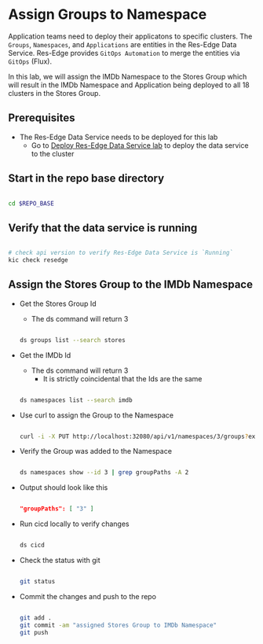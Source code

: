 # Assign Groups to Namespace

Application teams need to deploy their applicatons to specific clusters. The `Groups`, `Namespaces`, and `Applications` are entities in the Res-Edge Data Service. Res-Edge provides `GitOps Automation` to merge the entities via `GitOps` (Flux).

In this lab, we will assign the IMDb Namespace to the Stores Group which will result in the IMDb Namespace and Application being deployed to all 18 clusters in the Stores Group.

## Prerequisites

- The Res-Edge Data Service needs to be deployed for this lab
  - Go to [Deploy Res-Edge Data Service lab](../deploy-res-edge/README.md#inner-loop-with-res-edge) to deploy the data service to the cluster

## Start in the repo base directory

  ```bash

  cd $REPO_BASE

  ```

## Verify that the data service is running

  ```bash

  # check api version to verify Res-Edge Data Service is `Running`
  kic check resedge

  ```

## Assign the Stores Group to the IMDb Namespace

- Get the Stores Group Id
  - The ds command will return 3

  ```bash

  ds groups list --search stores

  ```

- Get the IMDb Id
  - The ds command will return 3
    - It is strictly coincidental that the Ids are the same

  ```bash

  ds namespaces list --search imdb

  ```

- Use curl to assign the Group to the Namespace

  ```bash

  curl -i -X PUT http://localhost:32080/api/v1/namespaces/3/groups?expression=/g/stores

  ```

- Verify the Group was added to the Namespace

  ```bash

  ds namespaces show --id 3 | grep groupPaths -A 2

  ```

- Output should look like this

  ```json

  "groupPaths": [ "3" ]

  ```

- Run cicd locally to verify changes

  ```bash

  ds cicd

  ```

- Check the status with git

  ```bash

  git status

  ```

- Commit the changes and push to the repo

  ```bash

  git add .
  git commit -am "assigned Stores Group to IMDb Namespace"
  git push

  ```
